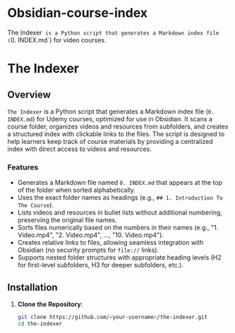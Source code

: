 # Obsidian-course-index
The Indexer` is a Python script that generates a Markdown index file (`0. INDEX.md`) for video courses.
# The Indexer

## Overview
`The Indexer` is a Python script that generates a Markdown index file (`0. INDEX.md`) for Udemy courses, optimized for use in Obsidian. It scans a course folder, organizes videos and resources from subfolders, and creates a structured index with clickable links to the files. The script is designed to help learners keep track of course materials by providing a centralized index with direct access to videos and resources.

### Features
- Generates a Markdown file named `0. INDEX.md` that appears at the top of the folder when sorted alphabetically.
- Uses the exact folder names as headings (e.g., `## 1. Introduction To The Course`).
- Lists videos and resources in bullet lists without additional numbering, preserving the original file names.
- Sorts files numerically based on the numbers in their names (e.g., "1. Video.mp4", "2. Video.mp4", ..., "10. Video.mp4").
- Creates relative links to files, allowing seamless integration with Obsidian (no security prompts for `file://` links).
- Supports nested folder structures with appropriate heading levels (H2 for first-level subfolders, H3 for deeper subfolders, etc.).

## Installation
1. **Clone the Repository**:
   ```bash
   git clone https://github.com/<your-username>/the-indexer.git
   cd the-indexer
